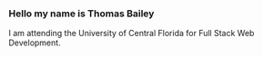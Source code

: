 ### Hello my name is Thomas Bailey


I am attending the University of Central Florida for Full Stack Web Development.

##
